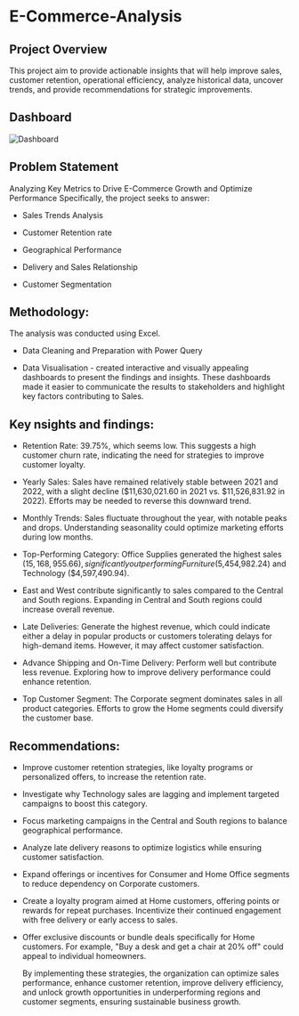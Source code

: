 # E-Commerce-Analysis

## Project Overview
This project aim to provide actionable insights that will help improve sales, customer retention, operational efficiency, analyze historical data, uncover trends, and provide recommendations for strategic improvements.
## Dashboard


![Dashboard](https://github.com/user-attachments/assets/de8b1059-cceb-437e-a3eb-893662c048df)



## Problem Statement
Analyzing Key Metrics to Drive E-Commerce Growth and Optimize Performance Specifically, the project seeks to answer:
- Sales Trends Analysis
  
- Customer Retention rate 
- Geographical Performance
- Delivery and Sales Relationship
- Customer Segmentation


## Methodology:
The analysis was conducted using Excel.

- Data Cleaning and Preparation with Power Query

- Data Visualisation - created interactive and visually appealing dashboards to present the findings and insights. These dashboards made it easier to communicate the results to stakeholders and highlight key factors contributing to Sales.

## Key nsights and findings:
- Retention Rate: 39.75%, which seems low. This suggests a high customer churn rate, indicating the need for strategies to improve customer loyalty.

- Yearly Sales: Sales have remained relatively stable between 2021 and 2022, with a slight decline ($11,630,021.60 in 2021 vs. $11,526,831.92 in 2022). Efforts may be needed to reverse this downward trend.

- Monthly Trends: Sales fluctuate throughout the year, with notable peaks and drops. Understanding seasonality could optimize marketing efforts during low months.

- Top-Performing Category: Office Supplies generated the highest sales ($15,168,955.66), significantly outperforming Furniture ($5,454,982.24) and Technology ($4,597,490.94).

- East and West contribute significantly to sales compared to the Central and South regions. Expanding in Central and South regions could increase overall revenue.

- Late Deliveries: Generate the highest revenue, which could indicate either a delay in popular products or customers tolerating delays for high-demand items. However, it may affect customer satisfaction.

- Advance Shipping and On-Time Delivery: Perform well but contribute less revenue. Exploring how to improve delivery performance could enhance retention.

- Top Customer Segment: The Corporate segment dominates sales in all product categories. Efforts to grow the Home segments could diversify the customer base.

## Recommendations:
- Improve customer retention strategies, like loyalty programs or personalized offers, to increase the retention rate.

- Investigate why Technology sales are lagging and implement targeted campaigns to boost this category.

- Focus marketing campaigns in the Central and South regions to balance geographical performance.

- Analyze late delivery reasons to optimize logistics while ensuring customer satisfaction.

- Expand offerings or incentives for Consumer and Home Office segments to reduce dependency on Corporate customers.
- Create a loyalty program aimed at Home customers, offering points or rewards for repeat purchases. Incentivize their continued engagement with free delivery or early access to sales.
- Offer exclusive discounts or bundle deals specifically for Home customers. For example, "Buy a desk and get a chair at 20% off" could appeal to individual homeowners.

   By implementing these strategies, the organization can optimize sales performance, enhance customer retention, improve delivery efficiency, and unlock growth opportunities in underperforming regions and customer segments, ensuring sustainable business growth.



